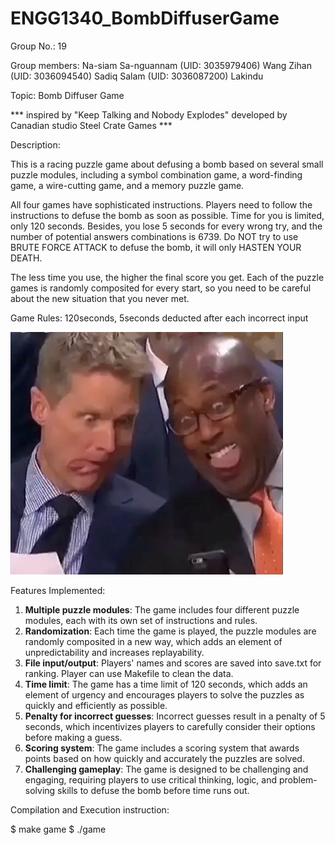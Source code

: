 # ENGG1340_BombDiffuserGame
Group No.: 19

Group members:
Na-siam Sa-nguannam (UID: 3035979406)
Wang Zihan (UID: 3036094540)
Sadiq Salam (UID: 3036087200)
Lakindu
 
Topic: Bomb Diffuser Game 

*** inspired by "Keep Talking and Nobody Explodes" developed by Canadian studio Steel Crate Games ***


Description:

This is a racing puzzle game about defusing a bomb based on several small puzzle modules, 
including a symbol combination game, a word-finding game, a wire-cutting game, and a memory puzzle game. 

All four games have sophisticated instructions. Players need to follow the instructions to defuse the bomb as soon as possible.
Time for you is limited, only 120 seconds. Besides, you lose 5 seconds for every wrong try, and the number of potential answers
combinations is 6739. Do NOT try to use BRUTE FORCE ATTACK to defuse the bomb, it will only HASTEN YOUR DEATH.

The less time you use, the higher the final score you get. Each of the puzzle games is randomly composited for every start, 
so you need to be careful about the new situation that you never met.


Game Rules:
120seconds, 5seconds deducted after each incorrect input

![image](https://github.com/PorpanTH/ENGG1340_BombDiffuserGame/blob/main/instru_image/Warriors.png)


Features Implemented:
1.	**Multiple puzzle modules**: The game includes four different puzzle modules, each with its own set of instructions and rules.
2.	**Randomization**: Each time the game is played, the puzzle modules are randomly composited in a new way, 
    which adds an element of unpredictability and increases replayability.
3. **File input/output**: Players' names and scores are saved into save.txt for ranking. Player can use Makefile to clean the data.
4.	**Time limit**: The game has a time limit of 120 seconds, which adds an element of urgency and encourages players to solve 
    the puzzles as quickly and efficiently as possible.
5.	**Penalty for incorrect guesses**: Incorrect guesses result in a penalty of 5 seconds, 
    which incentivizes players to carefully consider their options before making a guess.
6.	**Scoring system**: The game includes a scoring system that awards points based on
    how quickly and accurately the puzzles are solved.
7.	**Challenging gameplay**: The game is designed to be challenging and engaging, requiring players to use 
    critical thinking, logic, and problem-solving skills to defuse the bomb before time runs out.

Compilation and Execution instruction:

$ make game
$ ./game

